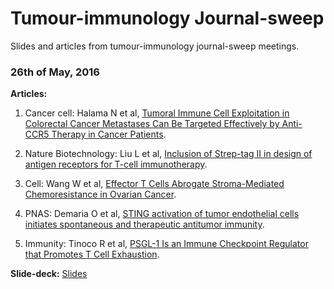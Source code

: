 # Tumour-immunology Journal-sweep

Slides and articles from tumour-immunology journal-sweep meetings.

### 26th of May, 2016

<b>Articles:</b>

1. Cancer cell: Halama N et al, <a href="http://www.ncbi.nlm.nih.gov/pubmed/27070705">Tumoral Immune Cell Exploitation in Colorectal Cancer Metastases Can Be Targeted Effectively by Anti-CCR5 Therapy in Cancer Patients</a>.

2. Nature Biotechnology: Liu L et al, <a href="http://www.ncbi.nlm.nih.gov/pubmed/26900664">Inclusion of Strep-tag II in design of antigen receptors for T-cell immunotherapy</a>.

3. Cell: Wang W et al, <a href="http://www.ncbi.nlm.nih.gov/pubmed/27133165">Effector T Cells Abrogate Stroma-Mediated Chemoresistance in Ovarian Cancer</a>.

4. PNAS: Demaria O et al, <a href="http://www.ncbi.nlm.nih.gov/pubmed/26607445">STING activation of tumor endothelial cells initiates spontaneous and therapeutic antitumor immunity</a>.

5. Immunity: Tinoco R et al, <a href="http://www.ncbi.nlm.nih.gov/pubmed/27192578">PSGL-1 Is an Immune Checkpoint Regulator that Promotes T Cell Exhaustion</a>.

<b>Slide-deck:</b> 
<a href="https://drive.google.com/file/d/0Bz7jHjHQ8OpWaHVFUWtJeU1DZ0E/view?usp=sharing">Slides</a>

